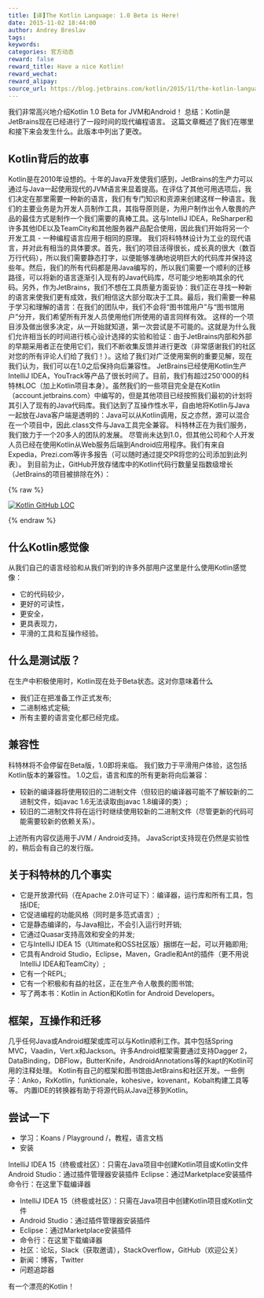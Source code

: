 ```yaml
---
title: [译]The Kotlin Language: 1.0 Beta is Here!
date: 2015-11-02 18:44:00
author: Andrey Breslav
tags:
keywords:
categories: 官方动态
reward: false
reward_title: Have a nice Kotlin!
reward_wechat:
reward_alipay:
source_url: https://blog.jetbrains.com/kotlin/2015/11/the-kotlin-language-1-0-beta-is-here/
---
```


我们非常高兴地介绍Kotlin 1.0 Beta for JVM和Android！
总结：Kotlin是JetBrains现在已经进行了一段时间的现代编程语言。
这篇文章概述了我们在哪里和接下来会发生什么。此版本中列出了更改。
## Kotlin背后的故事

Kotlin是在2010年设想的。十年的Java开发使我们感到，JetBrains的生产力可以通过与Java一起使用现代的JVM语言来显着提高。在评估了其他可用选项后，我们决定在那里需要一种新的语言，我们有专门知识和资源来创建这样一种语言。我们的主要业务是为开发人员制作工具，其指导原则是，为用户制作出令人敬畏的产品的最佳方式是制作一个我们需要的真棒工具。这与IntelliJ IDEA，ReSharper和许多其他IDE以及TeamCity和其他服务器产品配合使用，因此我们开始将另一个开发工具 - 一种编程语言应用于相同的原理。
我们将科特林设计为工业的现代语言，并对此有相当的具体要求。首先，我们的项目活得很长，成长真的很大（数百万行代码），所以我们需要静态打字，以便能够准确地说明巨大的代码库并保持这些年。然后，我们的所有代码都是用Java编写的，所以我们需要一个顺利的迁移路径，可以将新的语言逐渐引入现有的Java代码库，尽可能少地影响其余的代码。另外，作为JetBrains，我们不想在工具质量方面妥协：我们正在寻找一种新的语言来使我们更有成效，我们相信这大部分取决于工具。最后，我们需要一种易于学习和理解的语言：在我们的团队中，我们不会将“图书馆用户”与“图书馆用户”分开，我们希望所有开发人员使用他们所使用的语言同样有效。
这样的一个项目涉及做出很多决定，从一开始就知道，第一次尝试是不可能的。这就是为什么我们允许相当长的时间进行核心设计选择的实验和验证：由于JetBrains内部和外部的早期采用者正在使用它们，我们不断收集反馈并进行更改（非常感谢我们的社区对您的所有评论人们给了我们！）。这给了我们对广泛使用案例的重要见解，现在我们认为，我们可以在1.0之后保持向后兼容性。
JetBrains已经使用Kotlin生产IntelliJ IDEA，YouTrack等产品了很长时间了。目前，我们有超过250'000的科特林LOC（加上Kotlin项目本身）。虽然我们的一些项目完全是在Kotlin（account.jetbrains.com）中编写的，但是其他项目已经按照我们最初的计划将其引入了现有的Java代码库。我们达到了互操作性水平，自由地将Kotlin与Java一起放在Java客户端是透明的：Java可以从Kotlin调用，反之亦然，源可以混合在一个项目中，因此.class文件与Java工具完全兼容。
科特林正在为我们服务，我们致力于一个20多人的团队的发展。
尽管尚未达到1.0，但其他公司和个人开发人员已经在使用Kotlin从Web服务后端到Android应用程序。我们有来自Expedia，Prezi.com等许多报告（可以随时通过提交PR将您的公司添加到此列表）。
到目前为止，GitHub开放存储库中的Kotlin代码行数量呈指数级增长（JetBrains的项目被排除在外）：

{% raw %}
<p><a href="https://i1.wp.com/blog.jetbrains.com/kotlin/files/2015/11/Kotlin-GitHub-LOC.png"><img alt="Kotlin GitHub LOC" class="alignleft size-full wp-image-3069" data-recalc-dims="1" src="https://i1.wp.com/blog.jetbrains.com/kotlin/files/2015/11/Kotlin-GitHub-LOC.png?resize=640%2C279&amp;ssl=1"/></a></p>
{% endraw %}

## 什么Kotlin感觉像

从我们自己的语言经验和从我们听到的许多外部用户这里是什么使用Kotlin感觉像：

* 它的代码较少，
* 更好的可读性，
* 更安全，
* 更具表现力，
* 平滑的工具和互操作经验。

## 什么是测试版？

在生产中积极使用时，Kotlin现在处于Beta状态。这对你意味着什么

* 我们正在把准备工作正式发布;
* 二进制格式定稿;
* 所有主要的语言变化都已经完成。

## 兼容性

科特林将不会停留在Beta版，1.0即将来临。
我们致力于平滑用户体验，这包括Kotlin版本的兼容性。 1.0之后，语言和库的所有更新将向后兼容：

* 较新的编译器将使用较旧的二进制文件（但较旧的编译器可能不了解较新的二进制文件，如javac 1.6无法读取由javac 1.8编译的类）;
* 较旧的二进制文件将在运行时继续使用较新的二进制文件（尽管更新的代码可能需要较新的依赖关系）。

上述所有内容仅适用于JVM / Android支持。 JavaScript支持现在仍然是实验性的，稍后会有自己的发行版。
## 关于科特林的几个事实


* 它是开放源代码（在Apache 2.0许可证下）：编译器，运行库和所有工具，包括IDE;
* 它促进编程的功能风格（同时是多范式语言）;
* 它是静态编译的，与Java相比，不会引入运行时开销;
* 它通过Quasar支持高效和安全的并发;
* 它与IntelliJ IDEA 15（Ultimate和OSS社区版）捆绑在一起，可以开箱即用;
* 它具有Android Studio，Eclipse，Maven，Gradle和Ant的插件（更不用说IntelliJ IDEA和TeamCity）;
* 它有一个REPL;
* 它有一个积极和有益的社区，正在生产令人敬畏的图书馆;
* 写了两本书：Kotlin in Action和Kotlin for Android Developers。

## 框架，互操作和迁移

几乎任何Java或Android框架或库可以与Kotlin顺利工作。其中包括Spring MVC，Vaadin，Vert.x和Jackson。许多Android框架需要通过支持Dagger 2，DataBinding，DBFlow，ButterKnife，AndroidAnnotations等的kapt的Kotlin可用的注释处理。
Kotlin有自己的框架和图书馆由JetBrains和社区开发。一些例子：Anko，RxKotlin，funktionale，kohesive，kovenant，Kobalt构建工具等等。
内置IDE的转换器有助于将源代码从Java迁移到Kotlin。
## 尝试一下


* 学习：Koans / Playground /，教程，语言文档
* 安装

IntelliJ IDEA 15（终极或社区）：只需在Java项目中创建Kotlin项目或Kotlin文件
Android Studio：通过插件管理器安装插件
Eclipse：通过Marketplace安装插件
命令行：在这里下载编译器
* IntelliJ IDEA 15（终极或社区）：只需在Java项目中创建Kotlin项目或Kotlin文件
* Android Studio：通过插件管理器安装插件
* Eclipse：通过Marketplace安装插件
* 命令行：在这里下载编译器
* 社区：论坛，Slack（获取邀请），StackOverflow，GitHub（欢迎公关）
* 新闻：博客，Twitter
* 问题追踪器

有一个漂亮的Kotlin！
